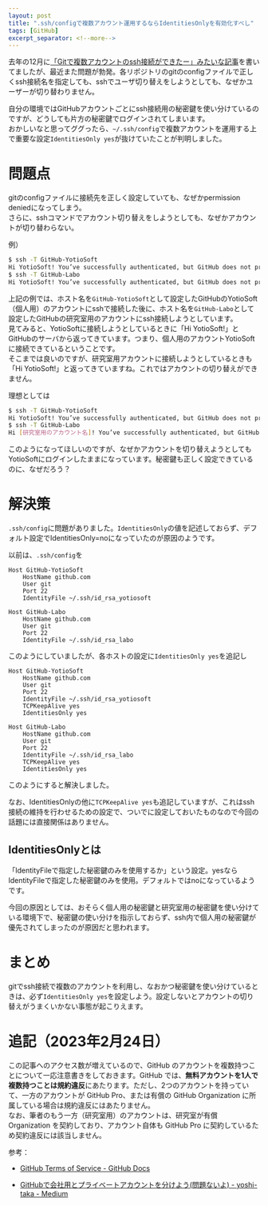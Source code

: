 ```yaml
---
layout: post
title: ".ssh/configで複数アカウント運用するならIdentitiesOnlyを有効化すべし"
tags: [GitHub]
excerpt_separator: <!--more-->
---
```


去年の12月に[「Gitで複数アカウントのssh接続ができたー」みたいな記事](https://blog.yotiosoft.com/2021/12/14/%E3%82%88%E3%81%86%E3%82%84%E3%81%8Fgit%E3%81%A7%E3%81%AEssh%E6%8E%A5%E7%B6%9A%E3%81%AE%E8%A4%87%E6%95%B0%E3%82%A2%E3%82%AB%E3%82%A6%E3%83%B3%E3%83%88%E3%81%AE%E6%89%B1%E3%81%84%E6%96%B9%E3%82%92%E8%A6%9A%E3%81%88%E3%81%9F%E3%81%AE%E3%81%A7%E3%83%A1%E3%83%A2.html)を書いてましたが、最近また問題が勃発。各リポジトリのgitのconfigファイルで正しくssh接続名を指定しても、sshでユーザ切り替えをしようとしても、なぜかユーザーが切り替わりません。  

自分の環境ではGitHubアカウントごとにssh接続用の秘密鍵を使い分けているのですが、どうしても片方の秘密鍵でログインされてしまいます。  
おかしいなと思ってググったら、``~/.ssh/config``で複数アカウントを運用する上で重要な設定``IdentitiesOnly yes``が抜けていたことが判明しました。

<!--more-->

# 問題点

gitのconfigファイルに接続先を正しく設定していても、なぜかpermission deniedになってしまう。  
さらに、sshコマンドでアカウント切り替えをしようとしても、なぜかアカウントが切り替わらない。  

例）  

```bash
$ ssh -T GitHub-YotioSoft
Hi YotioSoft! You’ve successfully authenticated, but GitHub does not provide shell access.
$ ssh -T GitHub-Labo
Hi YotioSoft! You’ve successfully authenticated, but GitHub does not provide shell access.
```

上記の例では、ホスト名を``GitHub-YotioSoft``として設定したGitHubのYotioSoft（個人用）のアカウントにsshで接続した後に、ホスト名を``GitHub-Labo``として設定したGitHubの研究室用のアカウントにssh接続しようとしています。  
見てみると、YotioSoftに接続しようとしているときに「Hi YotioSoft!」とGitHubのサーバから返ってきています。つまり、個人用のアカウントYotioSoftに接続できているということです。  
そこまでは良いのですが、研究室用アカウントに接続しようとしているときも「Hi YotioSoft!」と返ってきていますね。これではアカウントの切り替えができません。  

理想としては  

```bash
$ ssh -T GitHub-YotioSoft
Hi YotioSoft! You’ve successfully authenticated, but GitHub does not provide shell access.
$ ssh -T GitHub-Labo
Hi [研究室用のアカウント名]! You’ve successfully authenticated, but GitHub does not provide shell access.
```

このようになってほしいのですが、なぜかアカウントを切り替えようとしてもYotioSoftにログインしたままになっています。秘密鍵も正しく設定できているのに、なぜだろう？

# 解決策

``.ssh/config``に問題がありました。``IdentitiesOnly``の値を記述しておらず、デフォルト設定でIdentitiesOnly=noになっていたのが原因のようです。  

以前は、``.ssh/config``を  

```
Host GitHub-YotioSoft
    HostName github.com
    User git
    Port 22
    IdentityFile ~/.ssh/id_rsa_yotiosoft

Host GitHub-Labo
    HostName github.com
    User git
    Port 22
    IdentityFile ~/.ssh/id_rsa_labo
```

このようにしていましたが、各ホストの設定に``IdentitiesOnly yes``を追記し  

```
Host GitHub-YotioSoft
    HostName github.com
    User git
    Port 22
    IdentityFile ~/.ssh/id_rsa_yotiosoft
    TCPKeepAlive yes
    IdentitiesOnly yes

Host GitHub-Labo
    HostName github.com
    User git
    Port 22
    IdentityFile ~/.ssh/id_rsa_labo
    TCPKeepAlive yes
    IdentitiesOnly yes
```

このようにすると解決しました。  

なお、IdentitiesOnlyの他に``TCPKeepAlive yes``も追記していますが、これはssh接続の維持を行わせるための設定で、ついでに設定しておいたものなので今回の話題には直接関係はありません。

## IdentitiesOnlyとは

「IdentityFileで指定した秘密鍵のみを使用するか」という設定。yesならIdentityFileで指定した秘密鍵のみを使用。デフォルトではnoになっているようです。  

今回の原因としては、おそらく個人用の秘密鍵と研究室用の秘密鍵を使い分けている環境下で、秘密鍵の使い分けを指示しておらず、ssh内で個人用の秘密鍵が優先されてしまったのが原因だと思われます。

# まとめ

gitでssh接続で複数のアカウントを利用し、なおかつ秘密鍵を使い分けているときは、必ず``IdentitiesOnly yes``を設定しよう。設定しないとアカウントの切り替えがうまくいかない事態が起こりえます。

# 追記（2023年2月24日）

この記事へのアクセス数が増えているので、GitHub のアカウントを複数持つことについて一応注意書きをしておきます。GitHub では、**無料アカウントを1人で複数持つことは規約違反**にあたります。ただし、2つのアカウントを持っていて、一方のアカウントが GitHub Pro、または有償の GitHub Organization に所属している場合は規約違反にはあたりません。  
なお、筆者のもう一方（研究室用）のアカウントは、研究室が有償 Organization を契約しており、アカウント自体も GitHub Pro に契約しているため契約違反には該当しません。

参考：  

- [GitHub Terms of Service - GitHub Docs](https://docs.github.com/en/site-policy/github-terms/github-terms-of-service#b-account-terms)

- [GitHubで会社用とプライベートアカウントを分けよう(問題ないよ) - yoshi-taka - Medium](https://medium.com/@ask_yoshi_taka/github%E3%81%A7%E4%BC%9A%E7%A4%BE%E7%94%A8%E3%81%A8%E3%83%97%E3%83%A9%E3%82%A4%E3%83%99%E3%83%BC%E3%83%88%E3%82%A2%E3%82%AB%E3%82%A6%E3%83%B3%E3%83%88%E3%82%92%E5%88%86%E3%81%91%E3%82%88%E3%81%86-%E5%95%8F%E9%A1%8C%E3%81%AA%E3%81%84%E3%82%88-b00557c3bd78)
